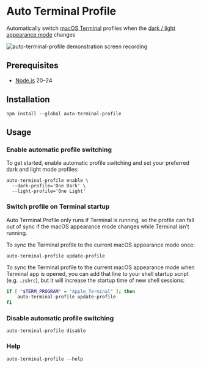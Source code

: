 # Auto Terminal Profile

Automatically switch [macOS Terminal](https://en.wikipedia.org/wiki/Terminal_%28macOS%29) profiles when the [dark / light appearance mode](https://support.apple.com/guide/mac-help/use-a-light-or-dark-appearance-mchl52e1c2d2/mac) changes

![auto-terminal-profile demonstration screen recording](./documentation/demo.gif)

## Prerequisites

- [Node.js](https://nodejs.org/) 20–24

## Installation

```shell
npm install --global auto-terminal-profile
```

## Usage

### Enable automatic profile switching

To get started, enable automatic profile switching and set your preferred dark and light mode profiles:

```shell
auto-terminal-profile enable \
  --dark-profile='One Dark' \
  --light-profile='One Light'
```

### Switch profile on Terminal startup

Auto Terminal Profile only runs if Terminal is running, so the profile can fall out of sync if the macOS appearance mode changes while Terminal isn&rsquo;t running.

To sync the Terminal profile to the current macOS appearance mode once:

```shell
auto-terminal-profile update-profile
```

To sync the Terminal profile to the current macOS appearance mode when Terminal app is opened, you can add that line to your shell startup script (e.g. `.zshrc`), but it will increase the startup time of new shell sessions:

```zsh
if [ "$TERM_PROGRAM" = "Apple_Terminal" ]; then
	auto-terminal-profile update-profile
fi
```

### Disable automatic profile switching

```shell
auto-terminal-profile disable
```

### Help

```shell
auto-terminal-profile --help
```
